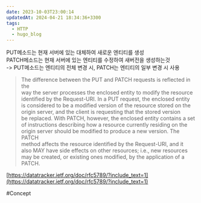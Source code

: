 ```yaml
---
date: 2023-10-03T23:00:14
updatedAt: 2024-04-21 18:34:36+3300
tags:
  - HTTP
  - hugo_blog
---
```

PUT메소드는 현재 서버에 있는 대체하여 새로운 엔티티를 생성  
PATCH메소드는 현재 서버에 있는 엔티티를 수정하여 새버전을 생성하는것  
-> PUT메소드는 엔티티의 전체 변경 시, PATCH는 엔티티의 일부 변경 시 사용

> The difference between the PUT and PATCH requests is reflected in the  
> way the server processes the enclosed entity to modify the resource  
> identified by the Request-URI. In a PUT request, the enclosed entity  
> is considered to be a modified version of the resource stored on the  
> origin server, and the client is requesting that the stored version  
> be replaced. With PATCH, however, the enclosed entity contains a set  
> of instructions describing how a resource currently residing on the  
> origin server should be modified to produce a new version. The PATCH  
> method affects the resource identified by the Request-URI, and it  
> also MAY have side effects on other resources; i.e., new resources  
> may be created, or existing ones modified, by the application of a  
> PATCH.

[https://datatracker.ietf.org/doc/rfc5789/?include_text=1](https://datatracker.ietf.org/doc/rfc5789/?include_text=1)

#Concept 